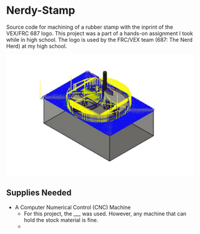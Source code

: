 # Nerdy-Stamp

Source code for machining of a rubber stamp with the inprint of the VEX/FRC 687 logo. This project was a part of a hands-on assignment I took while in high school. The logo is used by the FRC/VEX team (687: The Nerd Herd) at my high school.

![Final design simulation files](assets/img/stamp-simulation.png)

## Supplies Needed

- A Computer Numerical Control (CNC) Machine
  - For this project, the ___ was used. However, any machine that can hold the stock material is fine.
  - 
